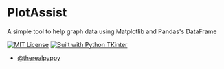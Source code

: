 # PlotAssist

A simple tool to help graph data using Matplotlib and Pandas's DataFrame

[![MIT License](https://img.shields.io/badge/License-MIT-green.svg)](https://choosealicense.com/licenses/mit/)
[![Built with Python TKinter](https://img.shields.io/badge/python-tkinter-yellow?logo=python&logoColor=#3776AB)](https://www.python.org/)
    
- [@therealpyppy](https://www.github.com/therealpyppy)
